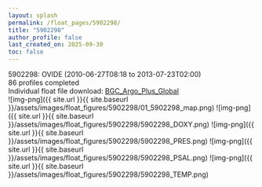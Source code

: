 ```yaml
---
layout: splash
permalink: /float_pages/5902298/
title: "5902298"
author_profile: false
last_created_on: 2025-09-30
toc: false
---
```

 
5902298: OVIDE (2010-06-27T08:18 to 2013-07-23T02:00)\
86 profiles completed\
Individual float file download: [BGC_Argo_Plus_Global](https://ftp.soest.hawaii.edu/bgc_argo_plus/Individual_Floats/outliers_removed/5902298_Sprof_processed.nc)\
![img-png]({{ site.url }}{{ site.baseurl }}/assets/images/float_figures/5902298/01_5902298_map.png)
![img-png]({{ site.url }}{{ site.baseurl }}/assets/images/float_figures/5902298/5902298_DOXY.png)
![img-png]({{ site.url }}{{ site.baseurl }}/assets/images/float_figures/5902298/5902298_PRES.png)
![img-png]({{ site.url }}{{ site.baseurl }}/assets/images/float_figures/5902298/5902298_PSAL.png)
![img-png]({{ site.url }}{{ site.baseurl }}/assets/images/float_figures/5902298/5902298_TEMP.png)
